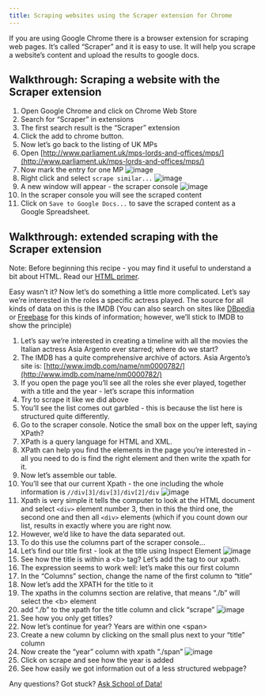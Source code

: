 ```yaml
---
title: Scraping websites using the Scraper extension for Chrome
---
```


If you are using Google Chrome there is a browser extension for scraping web pages. It’s called “Scraper” and it is easy to use. It will help you scrape a website’s content and upload the results to google docs.


Walkthrough: Scraping a website with the Scraper extension
----------------------------------------------------------

1. Open Google Chrome and click on Chrome Web Store
2. Search for “Scraper” in extensions
3. The first search result is the “Scraper” extension
4. Click the add to chrome button.
5. Now let’s go back to the listing of UK MPs
6. Open [http://www.parliament.uk/mps-lords-and-offices/mps/](http://www.parliament.uk/mps-lords-and-offices/mps/)
7. Now mark the entry for one MP
![image](http://farm9.staticflickr.com/8490/8264509932_6cc8802992_o_d.png)
8.  Right click and select `scrape similar...`
![image](http://farm9.staticflickr.com/8200/8264509972_f3a9e5d8e8_o_d.png)
9. A new window will appear - the scraper console
![image](http://farm9.staticflickr.com/8073/8263440961_9b94e63d56_b_d.jpg)
10. In the scraper console you will see the scraped content
11. Click on `Save to Google Docs...` to save the scraped content as a Google Spreadsheet.


Walkthrough: extended scraping with the Scraper extension
---------------------------------------------------------

Note: Before beginning this recipe - you may find it useful to understand a bit about HTML. Read our [HTML primer](http://schoolofdata.org/handbook/recipes/introduction-to-html/).

Easy wasn’t it? Now let’s do something a little more complicated. Let’s say we’re interested in the roles a specific actress played. The source for all kinds of data on this is the IMDB (You can also search on sites like [DBpedia](http://dbpedia.org) or [Freebase](http://freebase.com) for this kinds of information; however, we’ll stick to IMDB to show the principle)

1. Let’s say we’re interested in creating a timeline with all the movies the Italian actress Asia Argento ever starred; where do we start?
2. The IMDB has a quite comprehensive archive of actors. Asia Argento’s site is: [http://www.imdb.com/name/nm0000782/](http://www.imdb.com/name/nm0000782/)
3. If you open the page you’ll see all the roles she ever played, together with a title and the year - let’s scrape this information
4. Try to scrape it like we did above
5. You’ll see the list comes out garbled - this is because the list here is structured quite differently.
6. Go to the scraper console. Notice the small box on the upper left, saying XPath?
7. XPath is a query language for HTML and XML.
8. XPath can help you find the elements in the page you’re interested in - all you need to do is find the right element and then write the xpath for it.
9. Now let’s assemble our table.
10. You’ll see that our current Xpath - the one including the whole information is `//div[3]/div[3]/div[2]/div`
![image](http://farm9.staticflickr.com/8344/8264510130_ae31697fde_o_d.png)
11. Xpath is very simple it tells the computer to look at the HTML document and select `<div>` element number 3, then in this the third one, the second one and then all `<div>` elements (which if you count down our list, results in exactly where you are right now.
12. However, we’d like to have the data separated out.
13. To do this use the columns part of the scraper console...
14. Let’s find our title first - look at the title using Inspect Element
![image](http://farm9.staticflickr.com/8355/8263441157_b4672d01b2_o_d.png)
15. See how the title is within a \<b\> tag? Let’s add the tag to our xpath.
16. The expression seems to work well: let’s make this our first column
17. In the “Columns” section, change the name of the first column to “title”
18. Now let’s add the XPATH for the title to it
19. The xpaths in the columns section are relative, that means “./b” will select the \<b\> element
20. add “./b” to the xpath for the title column and click “scrape”
![image](http://farm9.staticflickr.com/8357/8263441315_42d6a8745d_o_d.png)
21. See how you only get titles?
22. Now let’s continue for year? Years are within one \<span\>
23. Create a new column by clicking on the small plus next to your “title” column
24. Now create the “year” column with xpath “./span”
![image](http://farm9.staticflickr.com/8347/8263441355_89f4315a78_o_d.png)
25. Click on scrape and see how the year is added
26. See how easily we got information out of a less structured webpage?

<div class="alert alert-info">Any questions? Got stuck? <a class="btn btn-large btn-info" href="http://ask.schoolofdata.org">Ask School of Data!</a></div>

